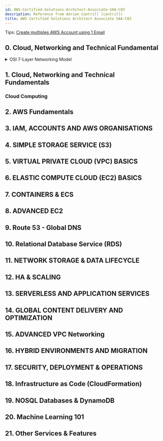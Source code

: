 ```yaml
---
id: AWS-Certified-Solutions-Architect-Associate-SAA-C03
description: Reference from Adrian Cantrill (cantrill)
title: AWS Certified Solutions Architect Associate SAA-C03
---
```

Tips: [Create multiples AWS Account using 1 Email](https://youtu.be/hnien_pKs4g?si=-wxAnnH3NpHf9Hag)

## 0. Cloud, Networking and Technical Fundamental
<details>
<summary>OSI 7-Layer Networking Model</summary>
<details>
<summary>OSI Model</summary>

OSI 7-Layer Model

* **Lower (Media) Layers:** Physical, Data Link, Network – deal with how data physically moves between points (local or global).
* **Upper (Host) Layers:** Transport, Session, Presentation, Application – deal with how data is packaged, transmitted reliably, and interpreted by applications.

Data flows **down** the OSI stack on the sender’s side and **up** the stack on the receiver’s side. For example, a web browser on one end communicates with a web server on the other through these layers.

---

## Diagram – OSI 7 Layers

```mermaid
graph TD
    A[Application Layer] --> B[Presentation Layer]
    B --> C[Session Layer]
    C --> D[Transport Layer]
    D --> E[Network Layer]
    E --> F[Data Link Layer]
    F --> G[Physical Layer]

    classDef host fill:#e3f2fd,stroke:#1e88e5,stroke-width:2px;
    classDef media fill:#f1f8e9,stroke:#43a047,stroke-width:2px;

    class A,B,C,D host
    class E,F,G media

```

* **Host Layers (Top):** Handle data formatting, reliability, and application logic.
* **Media Layers (Bottom):** Handle transmission and routing of data across networks.

</details>

<details>
<summary>Layer 1 - Physical</summary>


**Layer 1 (Physical Layer)** is the foundation of networking. It defines how raw bits (0s and 1s) are transmitted over a **shared physical medium** (copper, fiber optic, or wireless).

* Key Concepts:
    * **Point-to-Point Links:**
        * Two devices (e.g., laptops) can communicate using a direct cable connection or by joining the same wireless network.
    * **Physical Mediums:**
        * **Copper cable** → electrical signals
        * **Fiber optic** → light pulses
        * **Wireless (Wi-Fi)** → radio frequencies
    * **Standards/Specifications:**
        * Define **voltage levels, timings, data rates, distances, modulation methods, and connector types** so that devices can interpret signals consistently.

* How Communication Works
    * Network Interface Cards (NICs) transmit bits as signals (e.g., 1 volt = binary 1, 0 volts = binary 0).
    * Both devices must use the **same physical standard** to interpret signals correctly.

```mermaid
graph TD

    subgraph Point-to-Point Connection
        A[Laptop 1<br/>NIC] ---|Copper Cable| B[Laptop 2<br/>NIC]
    end

    subgraph Shared Medium with Hub
        C[Laptop 1<br/>NIC] --- H(Hub)
        D[Laptop 2<br/>NIC] --- H
        E[Laptop 3<br/>NIC] --- H
        F[Laptop 4<br/>NIC] --- H
    end

    classDef device fill:#e3f2fd,stroke:#1e88e5,stroke-width:2px;
    classDef hub fill:#f1f8e9,stroke:#43a047,stroke-width:2px;

    class A,B,C,D,E,F device
    class H hub
```

* Expanding to Multiple Devices
    * **Hub (Layer 1 Device):**
        * A hub retransmits incoming signals to all other ports.
        * Creates a **shared medium** for multiple devices.
        * Forms one **broadcast domain** and one **collision domain**.

* Limitations of Layer 1
    * **No addressing:** All transmissions are broadcast to everyone.
    * **Collisions:** If two devices transmit at once, signals overlap and corrupt data.
    * **No Media Access Control (MAC):** No rules to decide who transmits and when.
    * **No error detection or correction:** Layer 1 cannot identify or recover from collisions.
    * **Poor scalability:** More devices → higher chance of collisions.

* Importance
    * Layer 1 is **fundamental**: it enables the physical transmission of data.
    * However, it lacks intelligence for reliable, directed communication.
    * **Layer 2 (Data Link Layer)** builds on top of Layer 1 to provide **addressing, access control, and error handling**, making practical communication possible.

---

- Key Concept:
    - Layer 1 defines the **physical transmission environment** for networking, but by itself only supports raw broadcasting without reliability or control. 
    - For effective networking, we need the intelligence of higher layers starting with **Layer 2**.


</details>

<details>
<summary>Layer 2 - DataLink</summary>

</details>

<details>
<summary>Layer 3 - Network</summary>

</details>

<details>
<summary>Layer 4 & 5</summary>

</details>

</details>

## 1. Cloud, Networking and Technical Fundamentals
### Cloud Computing

## 2. AWS Fundamentals

## 3. IAM, ACCOUNTS AND AWS ORGANISATIONS

## 4. SIMPLE STORAGE SERVICE (S3)

## 5. VIRTUAL PRIVATE CLOUD (VPC) BASICS

## 6. ELASTIC COMPUTE CLOUD (EC2) BASICS

## 7. CONTAINERS & ECS

## 8. ADVANCED EC2

## 9. Route 53 - Global DNS

## 10. Relational Database Service (RDS)

## 11. NETWORK STORAGE & DATA LIFECYCLE

## 12. HA & SCALING

## 13. SERVERLESS AND APPLICATION SERVICES

## 14. GLOBAL CONTENT DELIVERY AND OPTIMIZATION

## 15. ADVANCED VPC Networking

## 16. HYBRID ENVIRONMENTS AND MIGRATION

## 17. SECURITY, DEPLOYMENT & OPERATIONS

## 18. Infrastructure as Code (CloudFormation)

## 19. NOSQL Databases & DynamoDB

## 20. Machine Learning 101

## 21. Other Services & Features